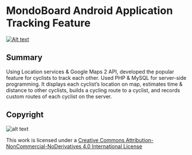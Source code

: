 # MondoBoard Android Application Tracking Feature

[![Alt text](http://i3.ytimg.com/vi/ECK5Ie4z2vg/maxresdefault.jpg)](https://www.youtube.com/watch?v=ECK5Ie4z2vg)

## Summary
Using Location services & Google Maps 2 API, developed the popular feature for cyclists to track each other. 
Used PHP & MySQL for server-side programming. It displays each cyclist’s location on map, estimates time & 
distance to other cyclists, builds a cycling route to a cyclist, and records custom routes of each cyclist on the server.


## Copyright

![alt text](https://i.creativecommons.org/l/by-nc-nd/4.0/88x31.png)

This work is licensed under a [Creative Commons Attribution-NonCommercial-NoDerivatives 4.0 International License](http://creativecommons.org/licenses/by-nc-nd/4.0/)
